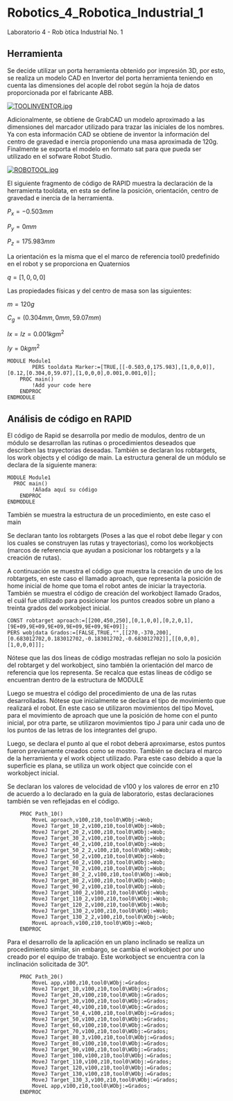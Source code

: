 # Robotics_4_Robotica_Industrial_1
Laboratorio 4 - Rob ́otica Industrial No. 1
## Herramienta
Se decide utilizar un porta herramienta obtenido por impresión 3D, por esto, se realiza un modelo CAD en Invertor del porta herramienta teniendo en cuenta las dimensiones del acople del robot según la hoja de datos proporcionada por el fabricante ABB. 

[![TOOLINVENTOR.jpg](https://i.postimg.cc/NFJKF8hC/TOOLINVENTOR.jpg)](https://postimg.cc/YLFryWCQ)

Adicionalmente, se obtiene de GrabCAD un modelo aproximado a las dimensiones del marcador utilizado para trazar las iniciales de los nombres. Ya con esta información CAD se obtiene de inventor la información del centro de gravedad e inercia proponiendo una masa aproximada de 120g. Finalmente se exporta el modelo en formato sat para que pueda ser utilizado en el sofware Robot Studio.

[![ROBOTOOL.jpg](https://i.postimg.cc/FR0bYBGW/ROBOTOOL.jpg)](https://postimg.cc/r0FRbgBx)

El siguiente fragmento de código de RAPID muestra la declaración de la herramienta tooldata, en esta se define la posición, orientación, centro de gravedad e inercia de la herramienta.

$P_x = -0.503 mm$

$P_y = 0 mm$

$P_z = 175.983 mm$

La orientación es la misma que el el marco de referencia tool0 predefinido en el robot y se proporciona en Quaternios 

$q = [1,0,0,0]$

Las propiedades físicas y del centro de masa son las siguientes:

$m = 120 g$

$C_g =(0.304mm,0mm,59.07mm)$

$Ix=Iz=0.001 kgm^2$

$Iy = 0 kgm^2$
``` RAPID
MODULE Module1
        PERS tooldata Marker:=[TRUE,[[-0.503,0,175.983],[1,0,0,0]],[0.12,[0.304,0,59.07],[1,0,0,0],0.001,0.001,0]];
    PROC main()
        !Add your code here
    ENDPROC
ENDMODULE
```
## Análisis de código en RAPID

El código de Rapid se desarrolla por medio de modulos, dentro de un módulo se desarrollan las rutinas o procedimientos deseados que describen las trayectorias deseadas. También se declaran los robtargets, los work objects y el código de main.
La estructura general de un módulo se declara de la siguiente manera:

``` RAPID
MODULE Module1
  PROC main()
        !Añada aquí su código
    ENDPROC
ENDMODULE
``` 
También se muestra la estructura de un procedimiento, en este caso el main


Se declaran tanto los robtargets (Poses a las que el robot debe llegar y con los cuales se construyen las rutas y trayectorias), como los workobjects (marcos de referencia que ayudan a posicionar los robtargets y a la creación de rutas).

A continuación se muestra el código que muestra la creación de uno de los robtargets, en este caso el llamado aproach, que representa la posición de home inicial de home que toma el robot antes de iniciar la trayectoria. También se muestra el código de creación del workobject llamado Grados, el cuál fue utilizado para posicionar los puntos creados sobre un plano a treinta grados del workobject inicial.

``` RAPID
CONST robtarget aproach:=[[200,450,250],[0,1,0,0],[0,2,0,1],[9E+09,9E+09,9E+09,9E+09,9E+09,9E+09]];
PERS wobjdata Grados:=[FALSE,TRUE,"",[[270,-370,200],[0.683012702,0.183012702,-0.183012702,-0.683012702]],[[0,0,0],[1,0,0,0]]];
``` 
Nótese que las dos lineas de código mostradas reflejan no solo la posición del robtarget y del workobject, sino también la orientación del marco de referencia que los representa.
Se recalca que estas líneas de código se encuentran dentro de la estructura de MODULE

Luego se muestra el código del procedimiento de una de las rutas desarrolladas. Nótese que inicialmente se declara el tipo de movimiento que realizará el robot. En este caso se utilizaron movimientos del tipo MoveL para el movimiento de aproach que une la posición de home con el punto inicial, por otra parte, se utilizaron movimientos tipo J para unir cada uno de los puntos de las letras de los integrantes del grupo. 

Luego, se declara el punto al que el robot deberá aproximarse, estos puntos fueron previamente creados como se mostro. También se declara el marco de la herramienta y el work object utilizado. Para este caso debido a que la superficie es plana, se utiliza un work object que coincide con el workobject inicial.

Se declaran los valores de velocidad de v100 y los valores de error en z10 de acuerdo a lo declarado en la guía de laboratorio, estas declaraciones también se ven reflejadas en el código.


``` RAPID
    PROC Path_10()
        MoveL aproach,v100,z10,tool0\WObj:=Wob;
        MoveJ Target_10_2,v100,z10,tool0\WObj:=Wob;
        MoveJ Target_20_2,v100,z10,tool0\WObj:=Wob;
        MoveJ Target_30_2,v100,z10,tool0\WObj:=Wob;
        MoveJ Target_40_2,v100,z10,tool0\WObj:=Wob;
        MoveJ Target_50_2_2,v100,z10,tool0\WObj:=Wob;
        MoveJ Target_50_2,v100,z10,tool0\WObj:=Wob;
        MoveJ Target_60_2,v100,z10,tool0\WObj:=Wob;
        MoveJ Target_70_2,v100,z10,tool0\WObj:=Wob;
        MoveJ Target_80_2_2,v100,z10,tool0\WObj:=Wob;
        MoveJ Target_80_2,v100,z10,tool0\WObj:=Wob;
        MoveJ Target_90_2,v100,z10,tool0\WObj:=Wob;
        MoveJ Target_100_2,v100,z10,tool0\WObj:=Wob;
        MoveJ Target_110_2,v100,z10,tool0\WObj:=Wob;
        MoveJ Target_120_2,v100,z10,tool0\WObj:=Wob;
        MoveJ Target_130_2,v100,z10,tool0\WObj:=Wob;
        MoveJ Target_130_2_2,v100,z10,tool0\WObj:=Wob;
        MoveL aproach,v100,z10,tool0\WObj:=Wob;
    ENDPROC
``` 
Para el desarrollo de la aplicación en un plano inclinado se realiza un procedimiento similar, sin embargo, se cambia el workobject por uno creado por el equipo de trabajo. Este workobject se encuentra con la inclinación solicitada de 30°.     

``` RAPID
    PROC Path_20()
        MoveL app,v100,z10,tool0\WObj:=Grados;
        MoveJ Target_10,v100,z10,tool0\WObj:=Grados;
        MoveJ Target_20,v100,z10,tool0\WObj:=Grados;
        MoveJ Target_30,v100,z10,tool0\WObj:=Grados;
        MoveJ Target_40,v100,z10,tool0\WObj:=Grados;
        MoveJ Target_50_4,v100,z10,tool0\WObj:=Grados;
        MoveJ Target_50,v100,z10,tool0\WObj:=Grados;
        MoveJ Target_60,v100,z10,tool0\WObj:=Grados;
        MoveJ Target_70,v100,z10,tool0\WObj:=Grados;
        MoveJ Target_80_3,v100,z10,tool0\WObj:=Grados;
        MoveJ Target_80,v100,z10,tool0\WObj:=Grados;
        MoveJ Target_90,v100,z10,tool0\WObj:=Grados;
        MoveJ Target_100,v100,z10,tool0\WObj:=Grados;
        MoveJ Target_110,v100,z10,tool0\WObj:=Grados;
        MoveJ Target_120,v100,z10,tool0\WObj:=Grados;
        MoveJ Target_130,v100,z10,tool0\WObj:=Grados;
        MoveJ Target_130_3,v100,z10,tool0\WObj:=Grados;
        MoveL app,v100,z10,tool0\WObj:=Grados;
    ENDPROC
``` 
    
    
